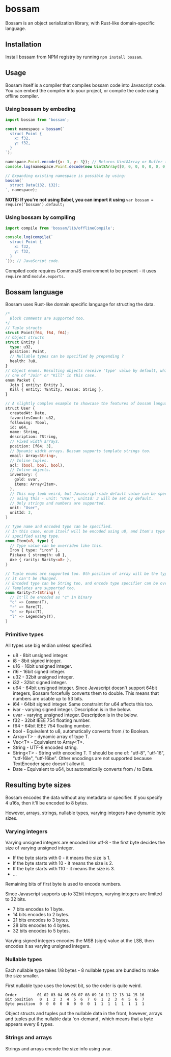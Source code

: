 # bossam
Bossam is an object serialization library, with Rust-like domain-specific
language.

## Installation

Install bossam from NPM registry by running `npm install bossam`.

## Usage
Bossam itself is a compiler that compiles bossam code into Javascript code.
You can embed the compiler into your project, or compile the code using offline
compiler.

### Using bossam by embeding

```js
import bossam from 'bossam';

const namespace = bossam(`
  struct Point {
    x: f32,
    y: f32,
  }
`);

namespace.Point.encode({x: 3, y: 3}); // Returns Uint8Array or Buffer (Node.js)
console.log(namespace.Point.decode(new Uint8Array([0, 0, 0, 0, 0, 0, 0, 0])));

// Expanding existing namespace is possible by using:
bossam(`
  struct Data(i32, i32);
`, namespace);
```

**NOTE: If you're not using Babel, you can import it using**
`var bossam = require('bossam').default;`

### Using bossam by compiling

```js
import compile from 'bossam/lib/offlineCompile';

console.log(compile(`
  struct Point {
    x: f32,
    y: f32,
  }
`)); // JavaScript code.
```

Compiled code requires CommonJS environment to be present - it uses `require`
and `module.exports`.

## Bossam language
Bossam uses Rust-like domain specific language for structing the data.

```rust
/*
  Block comments are supported too.
*/
// Tuple structs
struct Point(f64, f64, f64);
// Object structs
struct Entity {
  type: u32,
  position: Point,
  // Nullable types can be specified by prepending ?
  health: ?u8,
}
// Object enums. Resulting objects receive 'type' value by default, which is
// one of "Join" or "Kill" in this case.
enum Packet {
  Join { entity: Entity },
  Kill { entity: ?Entity, reason: String },
}

// A slightly complex example to showcase the features of bossam language.
struct User {
  createdAt: Date,
  favoritesCount: u32,
  following: ?bool,
  id: u64,
  name: String,
  description: ?String,
  // Fixed width arrays.
  position: [f64; 3],
  // Dynamic width arrays. Bossam supports template strings too.
  email: Array<String>,
  // Inline tuples.
  acl: (bool, bool, bool),
  // Inline objects.
  inventory: {
    gold: uvar,
    items: Array<Item>,
  },
  // This may look weird, but Javascript-side default value can be specified
  // using this - unit: "User", unitId: 3 will be set by default.
  // Only strings and numbers are supported.
  unit: "User",
  unitId: 3,
}

// Type name and encoded type can be specified.
// In this case, enum itself will be encoded using u8, and Item's type will be
// specified using type.
enum Item(u8, type) {
  // Type value can be overriden like this.
  Iron { type: "iron" },
  Pickaxe { strength: u8 },
  Axe { rarity: Rarity<u8> },
}

// Tuple enums are supported too. 0th position of array will be the type and
// it can't be changed.
// Encoded type can be String too, and encode type specifier can be overriden.
// Templates are supported too.
enum Rarity<T>(String) {
  // It'll be encoded as "c" in binary
  "c" => Common(T),
  "r" => Rare(T),
  "e" => Epic(T),
  "l" => Legendary(T),
}
```

### Primitive types
All types use big endian unless specified.

- u8 - 8bit unsigned integer.
- i8 - 8bit signed integer.
- u16 - 16bit unsigned integer.
- i16 - 16bit signed integer.
- u32 - 32bit unsigned integer.
- i32 - 32bit signed integer.
- u64 - 64bit unsigned integer. Since Javascript doesn't support 64bit
  integers, Bossam forcefully converts them to double. This means that numbers
  are usable up to 53 bits.
- i64 - 64bit signed integer. Same constraint for u64 affects this too.
- ivar - varying signed integer. Description is in the below.
- uvar - varying unsigned integer. Description is in the below.
- f32 - 32bit IEEE 754 floating number.
- f64 - 64bit IEEE 754 floating number.
- bool - Equivalent to u8, automatically converts from / to Boolean.
- Array&lt;T&gt; - dynamic array of type T.
- Vec&lt;T&gt; - Equivalent to Array&lt;T&gt;.
- String - UTF-8 encoded string.
- String&lt;T&gt; - String with encoding T. T should be one of:
  "utf-8", "utf-16", "utf-16le", "utf-16be". Other encodings are not supported
  because TextEncoder spec doesn't allow it.
- Date - Equivalent to u64, but automatically converts from / to Date.

## Resulting byte sizes
Bossam encodes the data without any metadata or specifier. If you specify 4
u16s, then it'll be encoded to 8 bytes.

However, arrays, strings, nullable types, varying integers have dynamic byte
sizes.

### Varying integers
Varying unsigned integers are encoded like utf-8 - the first byte decides the
size of varying unsigned integer.

- If the byte starts with 0 - it means the size is 1.
- If the byte starts with 10 - it means the size is 2.
- If the byte starts with 110 - it means the size is 3.
- ...

Remaining bits of first byte is used to encode numbers.

Since Javascript supports up to 32bit integers, varying integers are limited to
32 bits.

- 7 bits encodes to 1 byte.
- 14 bits encodes to 2 bytes.
- 21 bits encodes to 3 bytes.
- 28 bits encodes to 4 bytes.
- 32 bits encodes to 5 bytes.

Varying signed integers encodes the MSB (sign) value at the LSB, then encodes
it as varying unsigned integers.

### Nullable types
Each nullable type takes 1/8 bytes - 8 nullable types are bundled to make the
size smaller.

First nullable type uses the lowest bit, so the order is quite weird.

```
Order         01 02 03 04 05 06 07 08 09 10 11 12 13 14 15 16
Bit position   0  1  2  3  4  5  6  7  0  1  2  3  4  5  6  7
Byte position  0  0  0  0  0  0  0  0  1  1  1  1  1  1  1  1
```

Object structs and tuples put the nullable data in the front, however, arrays
and tuples put the nullable data 'on-demand', which means that a byte appears
every 8 types.

### Strings and arrays
Strings and arrays encode the size info using uvar. 
